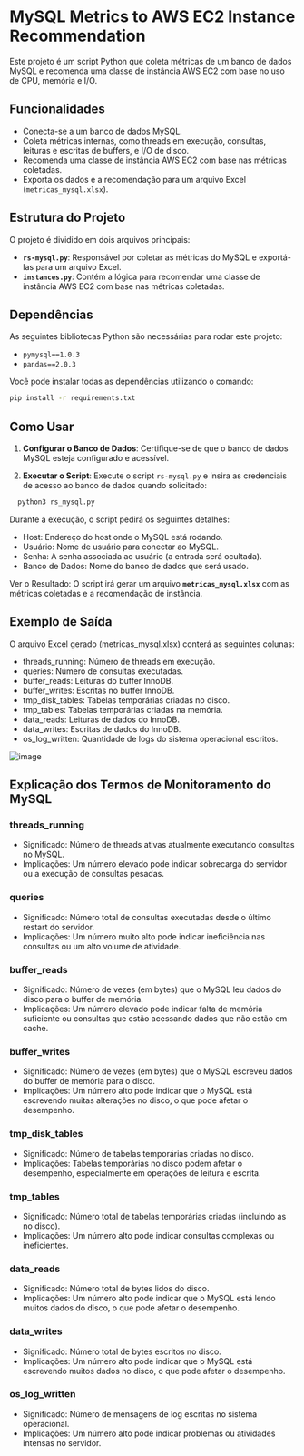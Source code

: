 # MySQL Metrics to AWS EC2 Instance Recommendation

Este projeto é um script Python que coleta métricas de um banco de dados MySQL e recomenda uma classe de instância AWS EC2 com base no uso de CPU, memória e I/O.

## Funcionalidades

- Conecta-se a um banco de dados MySQL.
- Coleta métricas internas, como threads em execução, consultas, leituras e escritas de buffers, e I/O de disco.
- Recomenda uma classe de instância AWS EC2 com base nas métricas coletadas.
- Exporta os dados e a recomendação para um arquivo Excel (`metricas_mysql.xlsx`).

## Estrutura do Projeto

O projeto é dividido em dois arquivos principais:

- **`rs-mysql.py`**: Responsável por coletar as métricas do MySQL e exportá-las para um arquivo Excel.
- **`instances.py`**: Contém a lógica para recomendar uma classe de instância AWS EC2 com base nas métricas coletadas.

## Dependências

As seguintes bibliotecas Python são necessárias para rodar este projeto:

- `pymysql==1.0.3`
- `pandas==2.0.3`

Você pode instalar todas as dependências utilizando o comando:

```bash
pip install -r requirements.txt
```

## Como Usar

1. **Configurar o Banco de Dados**: Certifique-se de que o banco de dados MySQL esteja configurado e acessível.

2. **Executar o Script**: Execute o script `rs-mysql.py` e insira as credenciais de acesso ao banco de dados quando solicitado:

 ```bash
   python3 rs_mysql.py
```

Durante a execução, o script pedirá os seguintes detalhes:

- Host: Endereço do host onde o MySQL está rodando.
- Usuário: Nome de usuário para conectar ao MySQL.
- Senha: A senha associada ao usuário (a entrada será ocultada).
- Banco de Dados: Nome do banco de dados que será usado.

Ver o Resultado: O script irá gerar um arquivo **`metricas_mysql.xlsx`** com as métricas coletadas e a recomendação de instância.

## Exemplo de Saída
O arquivo Excel gerado (metricas_mysql.xlsx) conterá as seguintes colunas:

- threads_running: Número de threads em execução.
- queries: Número de consultas executadas.
- buffer_reads: Leituras do buffer InnoDB.
- buffer_writes: Escritas no buffer InnoDB.
- tmp_disk_tables: Tabelas temporárias criadas no disco.
- tmp_tables: Tabelas temporárias criadas na memória.
- data_reads: Leituras de dados do InnoDB.
- data_writes: Escritas de dados do InnoDB.
- os_log_written: Quantidade de logs do sistema operacional escritos.
  
![image](https://github.com/user-attachments/assets/44e8b341-ae53-45e8-9047-42e136cea106)


## Explicação dos Termos de Monitoramento do MySQL

### threads_running
* Significado: Número de threads ativas atualmente executando consultas no MySQL.
* Implicações: Um número elevado pode indicar sobrecarga do servidor ou a execução de consultas pesadas.

### queries
* Significado: Número total de consultas executadas desde o último restart do servidor.
* Implicações: Um número muito alto pode indicar ineficiência nas consultas ou um alto volume de atividade.

### buffer_reads
* Significado: Número de vezes (em bytes) que o MySQL leu dados do disco para o buffer de memória.
* Implicações: Um número elevado pode indicar falta de memória suficiente ou consultas que estão acessando dados que não estão em cache.

### buffer_writes
* Significado: Número de vezes (em bytes) que o MySQL escreveu dados do buffer de memória para o disco.
* Implicações: Um número alto pode indicar que o MySQL está escrevendo muitas alterações no disco, o que pode afetar o desempenho.

### tmp_disk_tables
* Significado: Número de tabelas temporárias criadas no disco.
* Implicações: Tabelas temporárias no disco podem afetar o desempenho, especialmente em operações de leitura e escrita.

### tmp_tables
* Significado: Número total de tabelas temporárias criadas (incluindo as no disco).
* Implicações: Um número alto pode indicar consultas complexas ou ineficientes.

### data_reads
* Significado: Número total de bytes lidos do disco.
* Implicações: Um número alto pode indicar que o MySQL está lendo muitos dados do disco, o que pode afetar o desempenho.

### data_writes
* Significado: Número total de bytes escritos no disco.
* Implicações: Um número alto pode indicar que o MySQL está escrevendo muitos dados no disco, o que pode afetar o desempenho.

### os_log_written
* Significado: Número de mensagens de log escritas no sistema operacional.
* Implicações: Um número alto pode indicar problemas ou atividades intensas no servidor.
